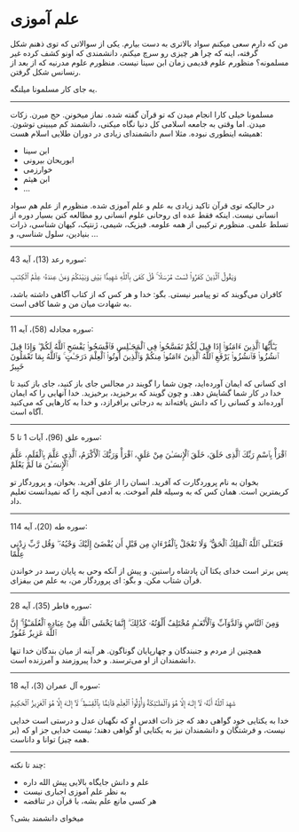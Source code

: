 ﻿<h1>علم آموزی</h1>

<p>
    من که دارم سعی میکنم سواد بالاتری به دست بیارم. یکی از سوالاتی که توی ذهنم شکل گرفته، اینه که چرا هر چیزی رو سرچ میکنم، دانشمندی که اونو کشف کرده غیر مسلمونه؟ منظورم علوم قدیمی زمان ابن سینا نیست. منظورم علوم مدرنیه که از بعد از رنسانس شکل گرفتن.
</p>
<p>
    یه جای کار مسلمونا میلنگه.
</p>
<hr />
<p>
    مسلمونا خیلی کارا انجام میدن که تو قرآن گفته شده. نماز میخونن. حج میرن. زکات میدن. اما وقتی به جامعه اسلامی کل دنیا نگاه میکنی، دانشمند کم میبینی توشون. همیشه اینطوری نبوده. مثلا اسم دانشمندای زیادی در دوران طلایی اسلام هست:
</p>
<ul>
    <li>ابن سینا</li>
    <li>ابوریحان بیرونی</li>
    <li>خوارزمی</li>
    <li>ابن هیثم</li>
    <li>...</li>
</ul>
<p>
    در حالیکه توی قرآن تاکید زیادی به علم و علم آموزی شده. منظورم از علم هم سواد انسانی نیست. اینکه فقط عده ای روحانی علوم انسانی رو مطالعه کنن بسیار دوره از تسلط علمی. منظورم ترکیبی از همه علومه. فیزیک، شیمی، ژنتیک، کیهان شناسی، ذرات بنیادین، سلول شناسی، و ...
</p>
<hr />
<p>سوره رعد (13)، آیه 43:</p>
<p>وَيَقُولُ ٱلَّذِينَ كَفَرُوا۟ لَسْتَ مُرْسَلًا ۚ قُلْ كَفَىٰ بِٱللَّهِ شَهِيدًۢا بَيْنِى وَبَيْنَكُمْ وَمَنْ عِندَهُۥ عِلْمُ ٱلْكِتَـٰبِ</p>
<p>
    كافران مى‌گويند كه تو پيامبر نيستى. بگو: خدا و هر كس كه از كتاب آگاهى داشته باشد، به شهادت ميان من و شما كافى است.
</p>
<hr />
<p>
    سوره مجادله (58)، آیه 11:
</p>
<p>
    يَـٰٓأَيُّهَا ٱلَّذِينَ ءَامَنُوٓا۟ إِذَا قِيلَ لَكُمْ تَفَسَّحُوا۟ فِى ٱلْمَجَـٰلِسِ فَٱفْسَحُوا۟ يَفْسَحِ ٱللَّهُ لَكُمْ ۖ وَإِذَا قِيلَ ٱنشُزُوا۟ فَٱنشُزُوا۟ يَرْفَعِ ٱللَّهُ ٱلَّذِينَ ءَامَنُوا۟ مِنكُمْ وَٱلَّذِينَ أُوتُوا۟ ٱلْعِلْمَ دَرَجَـٰتٍ ۚ وَٱللَّهُ بِمَا تَعْمَلُونَ خَبِيرٌ
</p>
<p>
    اى كسانى كه ايمان آورده‌ايد، چون شما را گويند در مجالس جاى باز كنيد، جاى باز كنيد تا خدا در كار شما گشايش دهد. و چون گويند كه برخيزيد، برخيزيد. خدا آنهايى را كه ايمان آورده‌اند و كسانى را كه دانش يافته‌اند به درجاتى برافرازد، و خدا به كارهايى كه مى‌كنيد آگاه است.
</p>
<hr />
<p>
    سوره علق (96)، آیات 1 تا 5:
</p>
<p>
    ٱقْرَأْ بِٱسْمِ رَبِّكَ ٱلَّذِى خَلَقَ، خَلَقَ ٱلْإِنسَـٰنَ مِنْ عَلَقٍ، ٱقْرَأْ وَرَبُّكَ ٱلْأَكْرَمُ، ٱلَّذِى عَلَّمَ بِٱلْقَلَمِ، عَلَّمَ ٱلْإِنسَـٰنَ مَا لَمْ يَعْلَمْ
</p>
<p>
    بخوان به نام پروردگارت که آفرید. انسان را از علق آفرید. بخوان، و پروردگار تو کریمترین است. همان کس که به وسیله قلم آموخت. به آدمی آنچه را که نمیدانست تعلیم داد.
</p>
<hr />
<p>
    سوره طه (20)، آیه 114:
</p>
<p>
    فَتَعَـٰلَى ٱللَّهُ ٱلْمَلِكُ ٱلْحَقُّ ۗ وَلَا تَعْجَلْ بِٱلْقُرْءَانِ مِن قَبْلِ أَن يُقْضَىٰٓ إِلَيْكَ وَحْيُهُۥ ۖ وَقُل رَّبِّ زِدْنِى عِلْمًا
</p>
<p>
    پس برتر است خداى يكتا آن پادشاه راستين. و پيش از آنكه وحى به پايان رسد در خواندن قرآن شتاب مكن. و بگو: اى پروردگار من، به علم من بيفزاى.
</p>
<hr />
<p>
    سوره فاطر (35)، آیه 28:
</p>
<p>
    وَمِنَ ٱلنَّاسِ وَٱلدَّوَآبِّ وَٱلْأَنْعَـٰمِ مُخْتَلِفٌ أَلْوَٰنُهُۥ كَذَٰلِكَ ۗ إِنَّمَا يَخْشَى ٱللَّهَ مِنْ عِبَادِهِ ٱلْعُلَمَـٰٓؤُا۟ ۗ إِنَّ ٱللَّهَ عَزِيزٌ غَفُورٌ
</p>
<p>
    همچنين از مردم و جنبندگان و چهارپايان گوناگون. هر آينه از ميان بندگان خدا تنها دانشمندان از او مى‌ترسند. و خدا پيروزمند و آمرزنده است.
</p>
<hr />
<p>
    سوره آل عمران (3)، آیه 18:
</p>
<p>
    شَهِدَ ٱللَّهُ أَنَّهُۥ لَآ إِلَـٰهَ إِلَّا هُوَ وَٱلْمَلَـٰٓئِكَةُ وَأُو۟لُوا۟ ٱلْعِلْمِ قَآئِمًۢا بِٱلْقِسْطِ ۚ لَآ إِلَـٰهَ إِلَّا هُوَ ٱلْعَزِيزُ ٱلْحَكِيمُ
</p>
<p>
    خدا به یکتایی خود گواهی دهد که جز ذات اقدس او که نگهبان عدل و درستی است خدایی نیست، و فرشتگان و دانشمندان نیز به یکتایی او گواهی دهند؛ نیست خدایی جز او که (بر همه چیز) توانا و داناست.
</p>
<hr />
<p>
    چند تا نکته:
</p>
<ul>
    <li>علم و دانش جایگاه بالایی پیش الله داره</li>
    <li>به نظر علم آموزی اجباری نیست</li>
    <li>هر کسی مانع علم بشه، با قرآن در تناقضه</li>
</ul>
<p>
    میخوای دانشمند بشی؟
</p>